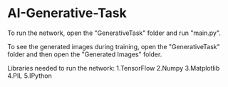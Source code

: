 # AI-Generative-Task

To run the network, open the "GenerativeTask" folder and run "main.py".

To see the generated images during training, open the "GenerativeTask" folder and then open the "Generated Images" folder.

Libraries needed to run the network:
1.TensorFlow
2.Numpy
3.Matplotlib
4.PIL
5.IPython
